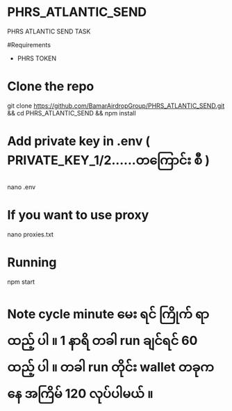 # PHRS_ATLANTIC_SEND
PHRS ATLANTIC SEND TASK


#Requirements

- PHRS TOKEN


# Clone the repo

 git clone https://github.com/BamarAirdropGroup/PHRS_ATLANTIC_SEND.git && cd PHRS_ATLANTIC_SEND && npm install



# Add private key in .env ( PRIVATE_KEY_1/2......တကြောင်း စီ )

 nano .env


# If you want to use proxy 

 nano proxies.txt



# Running

 npm start 



# Note cycle minute မေး ရင် ကြိုက် ရာ ထည့် ပါ ။ 1 နာရိ တခါ run ချင်ရင် 60 ထည့် ပါ ။ တခါ run တိုင်း wallet တခုက နေ အကြိမ် 120 လုပ်ပါမယ် ။ 
